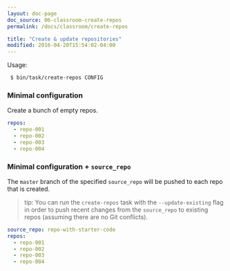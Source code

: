 ```yaml
---
layout: doc-page
doc_source: 06-classroom-create-repos
permalink: /docs/classroom/create-repos

title: "Create & update repositories"
modified: 2016-04-20T15:54:02-04:00
---
```


Usage:

```sh
 $ bin/task/create-repos CONFIG
```

### Minimal configuration

Create a bunch of empty repos.

```yaml
repos:
  - repo-001
  - repo-002
  - repo-003
  - repo-004
```

### Minimal configuration + `source_repo`

The `master` branch of the specified `source_repo` will be pushed to each repo that is created.

 > tip: You can run the `create-repos` task with the `--update-existing` flag
 > in order to push recent changes from the `source_repo` to existing repos
 > (assuming there are no Git conflicts).

```yaml
source_repo: repo-with-starter-code
repos:
  - repo-001
  - repo-002
  - repo-003
  - repo-004
```
